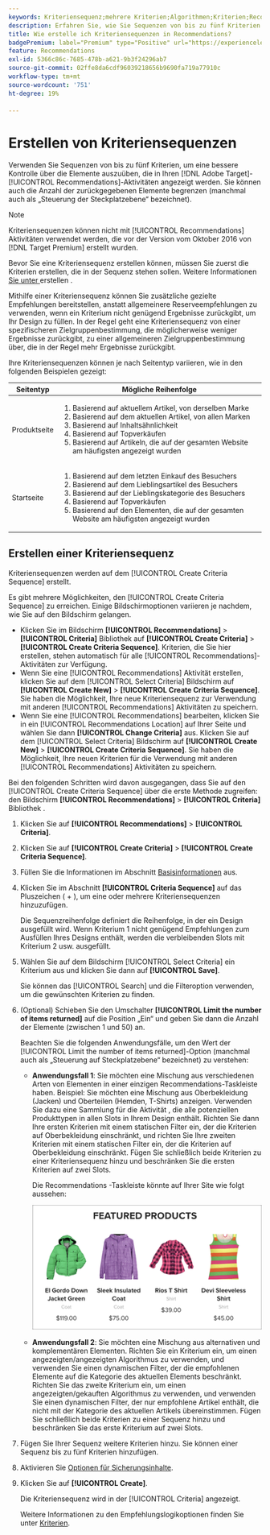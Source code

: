 ```yaml
---
keywords: Kriteriensequenz;mehrere Kriterien;Algorithmen;Kriterien;Recommendations-Kriterien;Sequenz;Anzahl der zurückgegebenen Elemente begrenzen;Steuerung auf Slot-Ebene;Slot
description: Erfahren Sie, wie Sie Sequenzen von bis zu fünf Kriterien festlegen, um eine bessere Kontrolle über die Elemente auszuüben, die in Ihren Recommendations-Aktivitäten angezeigt werden.
title: Wie erstelle ich Kriteriensequenzen in Recommendations?
badgePremium: label="Premium" type="Positive" url="https://experienceleague.adobe.com/docs/target/using/introduction/intro.html?lang=en#premium newtab=true" tooltip="Hier finden Sie Informationen zum Lieferumfang von Target Premium."
feature: Recommendations
exl-id: 5366c86c-7685-478b-a621-9b3f24296ab7
source-git-commit: 02ffe8da6cdf96039218656b9690fa719a77910c
workflow-type: tm+mt
source-wordcount: '751'
ht-degree: 19%

---
```


# Erstellen von Kriteriensequenzen

Verwenden Sie Sequenzen von bis zu fünf Kriterien, um eine bessere Kontrolle über die Elemente auszuüben, die in Ihren [!DNL Adobe Target]-[!UICONTROL Recommendations]-Aktivitäten angezeigt werden. Sie können auch die Anzahl der zurückgegebenen Elemente begrenzen (manchmal auch als „Steuerung der Steckplatzebene“ bezeichnet).

>[!NOTE]
>
>Kriteriensequenzen können nicht mit [!UICONTROL Recommendations] Aktivitäten verwendet werden, die vor der Version vom Oktober 2016 von [!DNL Target Premium] erstellt wurden.

Bevor Sie eine Kriteriensequenz erstellen können, müssen Sie zuerst die Kriterien erstellen, die in der Sequenz stehen sollen. Weitere Informationen [ Sie unter ](/help/main/c-recommendations/c-algorithms/create-new-algorithm.md) erstellen .

Mithilfe einer Kriteriensequenz können Sie zusätzliche gezielte Empfehlungen bereitstellen, anstatt allgemeinere Reserveempfehlungen zu verwenden, wenn ein Kriterium nicht genügend Ergebnisse zurückgibt, um Ihr Design zu füllen. In der Regel geht eine Kriteriensequenz von einer spezifischeren Zielgruppenbestimmung, die möglicherweise weniger Ergebnisse zurückgibt, zu einer allgemeineren Zielgruppenbestimmung über, die in der Regel mehr Ergebnisse zurückgibt.

Ihre Kriteriensequenzen können je nach Seitentyp variieren, wie in den folgenden Beispielen gezeigt:

| Seitentyp | Mögliche Reihenfolge |
| --- | --- |
| Produktseite | <ol><li>Basierend auf aktuellem Artikel, von derselben Marke</li><li>Basierend auf dem aktuellen Artikel, von allen Marken</li><li>Basierend auf Inhaltsähnlichkeit</li><li>Basierend auf Topverkäufen</li><li>Basierend auf Artikeln, die auf der gesamten Website am häufigsten angezeigt wurden</li></ol> |
| Startseite | <ol><li>Basierend auf dem letzten Einkauf des Besuchers </li><li>Basierend auf dem Lieblingsartikel des Besuchers</li><li>Basierend auf der Lieblingskategorie des Besuchers</li><li>Basierend auf Topverkäufen</li><li>Basierend auf den Elementen, die auf der gesamten Website am häufigsten angezeigt wurden</li></ol> |

## Erstellen einer Kriteriensequenz

Kriteriensequenzen werden auf dem [!UICONTROL Create Criteria Sequence] erstellt.

Es gibt mehrere Möglichkeiten, den [!UICONTROL Create Criteria Sequence] zu erreichen. Einige Bildschirmoptionen variieren je nachdem, wie Sie auf den Bildschirm gelangen.

* Klicken Sie im Bildschirm **[!UICONTROL Recommendations]** > **[!UICONTROL Criteria]** Bibliothek auf **[!UICONTROL Create Criteria]** > **[!UICONTROL Create Criteria Sequence]**. Kriterien, die Sie hier erstellen, stehen automatisch für alle [!UICONTROL Recommendations]-Aktivitäten zur Verfügung.
* Wenn Sie eine [!UICONTROL Recommendations] Aktivität erstellen, klicken Sie auf dem [!UICONTROL Select Criteria] Bildschirm auf **[!UICONTROL Create New]** > **[!UICONTROL Create Criteria Sequence]**. Sie haben die Möglichkeit, Ihre neue Kriteriensequenz zur Verwendung mit anderen [!UICONTROL Recommendations] Aktivitäten zu speichern.
* Wenn Sie eine [!UICONTROL Recommendations] bearbeiten, klicken Sie in ein [!UICONTROL Recommendations Location] auf Ihrer Seite und wählen Sie dann **[!UICONTROL Change Criteria]** aus. Klicken Sie auf dem [!UICONTROL Select Criteria] Bildschirm auf **[!UICONTROL Create New]** > **[!UICONTROL Create Criteria Sequence]**. Sie haben die Möglichkeit, Ihre neuen Kriterien für die Verwendung mit anderen [!UICONTROL Recommendations] Aktivitäten zu speichern.

Bei den folgenden Schritten wird davon ausgegangen, dass Sie auf den [!UICONTROL Create Criteria Sequence] über die erste Methode zugreifen: den Bildschirm **[!UICONTROL Recommendations]** > **[!UICONTROL Criteria]** Bibliothek .

1. Klicken Sie auf **[!UICONTROL Recommendations]** > **[!UICONTROL Criteria]**.

1. Klicken Sie auf **[!UICONTROL Create Criteria]** > **[!UICONTROL Create Criteria Sequence]**.

1. Füllen Sie die Informationen im Abschnitt [Basisinformationen](/help/main/c-recommendations/c-algorithms/create-new-algorithm.md#info) aus.

1. Klicken Sie im Abschnitt **[!UICONTROL Criteria Sequence]** auf das Pluszeichen ( + ), um eine oder mehrere Kriteriensequenzen hinzuzufügen.

   Die Sequenzreihenfolge definiert die Reihenfolge, in der ein Design ausgefüllt wird. Wenn Kriterium 1 nicht genügend Empfehlungen zum Ausfüllen Ihres Designs enthält, werden die verbleibenden Slots mit Kriterium 2 usw. ausgefüllt.

1. Wählen Sie auf dem Bildschirm [!UICONTROL Select Criteria] ein Kriterium aus und klicken Sie dann auf **[!UICONTROL Save]**.

   Sie können das [!UICONTROL Search] und die Filteroption verwenden, um die gewünschten Kriterien zu finden.

1. (Optional) Schieben Sie den Umschalter **[!UICONTROL Limit the number of items returned]** auf die Position „Ein“ und geben Sie dann die Anzahl der Elemente (zwischen 1 und 50) an.

   Beachten Sie die folgenden Anwendungsfälle, um den Wert der [!UICONTROL Limit the number of items returned]-Option (manchmal auch als „Steuerung auf Steckplatzebene“ bezeichnet) zu verstehen:

   * **Anwendungsfall 1**: Sie möchten eine Mischung aus verschiedenen Arten von Elementen in einer einzigen Recommendations-Taskleiste haben. Beispiel: Sie möchten eine Mischung aus Oberbekleidung (Jacken) und Oberteilen (Hemden, T-Shirts) anzeigen. Verwenden Sie dazu eine Sammlung für die Aktivität , die alle potenziellen Produkttypen in allen Slots in Ihrem Design enthält. Richten Sie dann Ihre ersten Kriterien mit einem statischen Filter ein, der die Kriterien auf Oberbekleidung einschränkt, und richten Sie Ihre zweiten Kriterien mit einem statischen Filter ein, der die Kriterien auf Oberbekleidung einschränkt. Fügen Sie schließlich beide Kriterien zu einer Kriteriensequenz hinzu und beschränken Sie die ersten Kriterien auf zwei Slots.

     Die Recommendations -Taskleiste könnte auf Ihrer Site wie folgt aussehen:

     ![Empfohlene Produkt-Taskleiste](/help/main/c-recommendations/c-algorithms/assets/featured-products.png)

   * **Anwendungsfall 2**: Sie möchten eine Mischung aus alternativen und komplementären Elementen. Richten Sie ein Kriterium ein, um einen angezeigten/angezeigten Algorithmus zu verwenden, und verwenden Sie einen dynamischen Filter, der die empfohlenen Elemente auf die Kategorie des aktuellen Elements beschränkt. Richten Sie das zweite Kriterium ein, um einen angezeigten/gekauften Algorithmus zu verwenden, und verwenden Sie einen dynamischen Filter, der nur empfohlene Artikel enthält, die nicht mit der Kategorie des aktuellen Artikels übereinstimmen. Fügen Sie schließlich beide Kriterien zu einer Sequenz hinzu und beschränken Sie das erste Kriterium auf zwei Slots.

1. Fügen Sie Ihrer Sequenz weitere Kriterien hinzu. Sie können einer Sequenz bis zu fünf Kriterien hinzufügen.

1. Aktivieren Sie [Optionen für Sicherungsinhalte](/help/main/c-recommendations/c-algorithms/create-new-algorithm.md#content).

1. Klicken Sie auf **[!UICONTROL Create]**.

   Die Kriteriensequenz wird in der [!UICONTROL Criteria] angezeigt.

   Weitere Informationen zu den Empfehlungslogikoptionen finden Sie unter [Kriterien](/help/main/c-recommendations/c-algorithms/algorithms.md).

